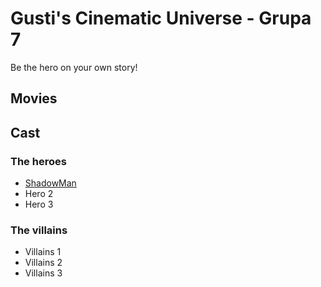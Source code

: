 # Gusti's Cinematic Universe - Grupa 7

Be the hero on your own story!

## Movies

## Cast

### The heroes

- [ShadowMan](./Cast/Heroes/Shadowman.md)
- Hero 2
- Hero 3

### The villains

- Villains 1
- Villains 2
- Villains 3
